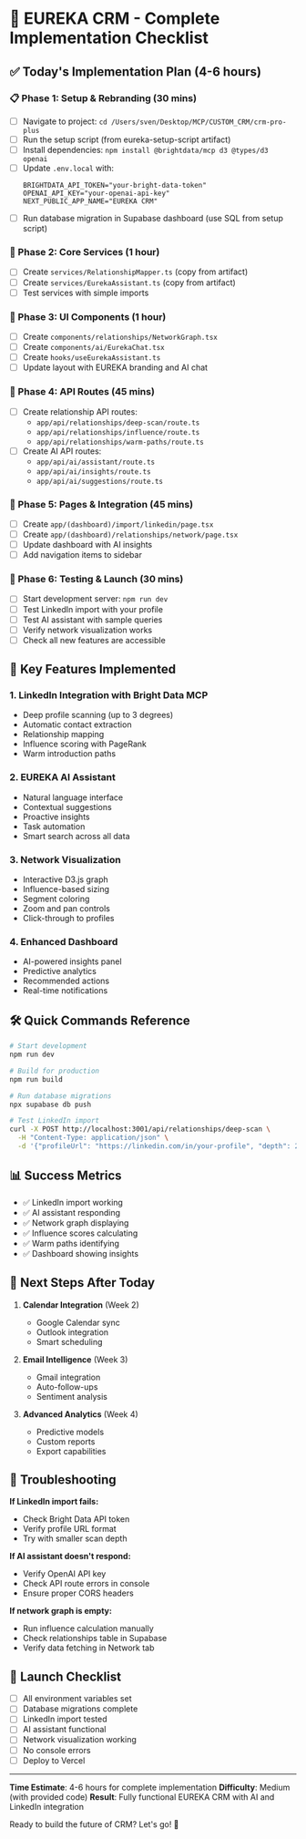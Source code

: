 # 🚀 EUREKA CRM - Complete Implementation Checklist

## ✅ Today's Implementation Plan (4-6 hours)

### 📋 Phase 1: Setup & Rebranding (30 mins)
- [ ] Navigate to project: `cd /Users/sven/Desktop/MCP/CUSTOM_CRM/crm-pro-plus`
- [ ] Run the setup script (from eureka-setup-script artifact)
- [ ] Install dependencies: `npm install @brightdata/mcp d3 @types/d3 openai`
- [ ] Update `.env.local` with:
  ```
  BRIGHTDATA_API_TOKEN="your-bright-data-token"
  OPENAI_API_KEY="your-openai-api-key"
  NEXT_PUBLIC_APP_NAME="EUREKA CRM"
  ```
- [ ] Run database migration in Supabase dashboard (use SQL from setup script)

### 🧠 Phase 2: Core Services (1 hour)
- [ ] Create `services/RelationshipMapper.ts` (copy from artifact)
- [ ] Create `services/EurekaAssistant.ts` (copy from artifact)
- [ ] Test services with simple imports

### 🎨 Phase 3: UI Components (1 hour)
- [ ] Create `components/relationships/NetworkGraph.tsx`
- [ ] Create `components/ai/EurekaChat.tsx`
- [ ] Create `hooks/useEurekaAssistant.ts`
- [ ] Update layout with EUREKA branding and AI chat

### 🔌 Phase 4: API Routes (45 mins)
- [ ] Create relationship API routes:
  - `app/api/relationships/deep-scan/route.ts`
  - `app/api/relationships/influence/route.ts`
  - `app/api/relationships/warm-paths/route.ts`
- [ ] Create AI API routes:
  - `app/api/ai/assistant/route.ts`
  - `app/api/ai/insights/route.ts`
  - `app/api/ai/suggestions/route.ts`

### 📱 Phase 5: Pages & Integration (45 mins)
- [ ] Create `app/(dashboard)/import/linkedin/page.tsx`
- [ ] Create `app/(dashboard)/relationships/network/page.tsx`
- [ ] Update dashboard with AI insights
- [ ] Add navigation items to sidebar

### 🧪 Phase 6: Testing & Launch (30 mins)
- [ ] Start development server: `npm run dev`
- [ ] Test LinkedIn import with your profile
- [ ] Test AI assistant with sample queries
- [ ] Verify network visualization works
- [ ] Check all new features are accessible

## 🔑 Key Features Implemented

### 1. **LinkedIn Integration with Bright Data MCP**
- Deep profile scanning (up to 3 degrees)
- Automatic contact extraction
- Relationship mapping
- Influence scoring with PageRank
- Warm introduction paths

### 2. **EUREKA AI Assistant**
- Natural language interface
- Contextual suggestions
- Proactive insights
- Task automation
- Smart search across all data

### 3. **Network Visualization**
- Interactive D3.js graph
- Influence-based sizing
- Segment coloring
- Zoom and pan controls
- Click-through to profiles

### 4. **Enhanced Dashboard**
- AI-powered insights panel
- Predictive analytics
- Recommended actions
- Real-time notifications

## 🛠️ Quick Commands Reference

```bash
# Start development
npm run dev

# Build for production
npm run build

# Run database migrations
npx supabase db push

# Test LinkedIn import
curl -X POST http://localhost:3001/api/relationships/deep-scan \
  -H "Content-Type: application/json" \
  -d '{"profileUrl": "https://linkedin.com/in/your-profile", "depth": 2}'
```

## 📊 Success Metrics

- ✅ LinkedIn import working
- ✅ AI assistant responding
- ✅ Network graph displaying
- ✅ Influence scores calculating
- ✅ Warm paths identifying
- ✅ Dashboard showing insights

## 🎯 Next Steps After Today

1. **Calendar Integration** (Week 2)
   - Google Calendar sync
   - Outlook integration
   - Smart scheduling

2. **Email Intelligence** (Week 3)
   - Gmail integration
   - Auto-follow-ups
   - Sentiment analysis

3. **Advanced Analytics** (Week 4)
   - Predictive models
   - Custom reports
   - Export capabilities

## 🚨 Troubleshooting

**If LinkedIn import fails:**
- Check Bright Data API token
- Verify profile URL format
- Try with smaller scan depth

**If AI assistant doesn't respond:**
- Verify OpenAI API key
- Check API route errors in console
- Ensure proper CORS headers

**If network graph is empty:**
- Run influence calculation manually
- Check relationships table in Supabase
- Verify data fetching in Network tab

## 🎉 Launch Checklist

- [ ] All environment variables set
- [ ] Database migrations complete
- [ ] LinkedIn import tested
- [ ] AI assistant functional
- [ ] Network visualization working
- [ ] No console errors
- [ ] Deploy to Vercel

---

**Time Estimate**: 4-6 hours for complete implementation
**Difficulty**: Medium (with provided code)
**Result**: Fully functional EUREKA CRM with AI and LinkedIn integration

Ready to build the future of CRM? Let's go! 🚀